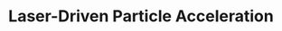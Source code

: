---
title: "Laser-Driven Particle Acceleration"
excerpt: "<b>Optimization and characterization of energy, charge, bandwidth of laser-accelerated electron beams (LWFA)</b><br>

Laser wakefield accelerators (LWFAs) represent an effective alternative to conventional accelerators, primarily to their ability to accelerate electron bunches up to GeV energies within a compact setup spanning just a few centimeters in stark contrast to the several kilometers required for linear accelerators.<br><br>

Significant progress on LWFA have been made in the recent years. However, achieving beam quality comparable to that of conventional accelerators still necessitates ongoing research into critical parameters, such as beam energy and bandwidth, emittance, and stability."
collection: research
permalink: /research/Focus1
thumbnail: /images/betatron_sims.png
objective: "Optimization and characterization of beam parameters, with the goal of achieving a sufficient level of beam quality for the next generation of compact accelerators. These advancements hold significant potential for utilization as drivers in free-electron lasers (FELs), particle colliders, Thomson sources, and numerous other applications."
works: '<ol class="part1" class="archive__item-research-excerpt">
	<li> K. v. Grafenstein, F. M. Foerster, F. Haberstroh, D. Campbell, F. Irshad, <b>F. C. Salgado</b>, G. Schilling, E. Travac, N. Weisse, M. Zepf, A. Doepp, S. Karsch , “Laser-accelerated electron beams at 1 GeV using optically-induced shock injection,” <i>Sci. Rep.</i> <b>13</b>, 2023 <br>
	<a href="https://doi.org/10.1038/s41598-023-38805-3">doi:10.1038/s41598-023-38805-3</a> </li>
	<li> A. J. Gonsalves, K. Nakamura, J. Daniels, C. Benedetti, C. Pieronek, <i>et al.</i>, “Petawatt Laser Guiding and Electron Beam Acceleration to 8 GeV in a Laser-Heated Capillary Discharge Waveguide,” <i>Phys. Rev. Lett.</i> <b>122</b>, 2019 <br>
	<a href="https://doi.org/10.1103/PhysRevLett.122.084801">doi:10.1103/PhysRevLett.122.084801</a> </li>
	
</ol>'
---
